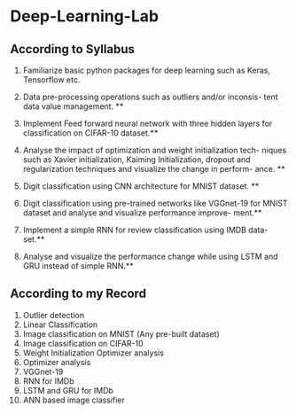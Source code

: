 # Deep-Learning-Lab
## According to Syllabus
1. Familiarize basic python packages for deep learning such as Keras,
Tensorflow etc.

2. Data pre-processing operations such as outliers and/or inconsis-
tent data value
management. **

3. Implement Feed forward neural network with three hidden layers
for classification on CIFAR-10 dataset.**

4. Analyse the impact of optimization and weight initialization tech-
niques such as Xavier initialization, Kaiming Initialization, dropout
and regularization techniques and visualize the change in perform-
ance. **

5. Digit classification using CNN architecture for MNIST dataset. **

6. Digit classification using pre-trained networks like VGGnet-19 for
MNIST dataset and analyse and visualize performance improve-
ment.**

7. Implement a simple RNN for review classification using IMDB data-
set.**

8. Analyse and visualize the performance change while using LSTM
and GRU instead of simple RNN.**

## According to my Record
1. Outlier detection
2. Linear Classification
3. Image classification on MNIST (Any pre-built dataset)
4. Image classification on CIFAR-10 
5. Weight Initialization Optimizer analysis
6. Optimizer analysis 
7. VGGnet-19
8. RNN for IMDb
9. LSTM and GRU for IMDb
10. ANN based image classifier
